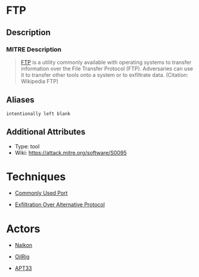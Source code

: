 
# FTP

## Description

### MITRE Description

> [FTP](https://attack.mitre.org/software/S0095) is a utility commonly available with operating systems to transfer information over the File Transfer Protocol (FTP). Adversaries can use it to transfer other tools onto a system or to exfiltrate data. (Citation: Wikipedia FTP)

## Aliases

```
intentionally left blank
```

## Additional Attributes

* Type: tool
* Wiki: https://attack.mitre.org/software/S0095

# Techniques


* [Commonly Used Port](../techniques/Commonly-Used-Port.md)

* [Exfiltration Over Alternative Protocol](../techniques/Exfiltration-Over-Alternative-Protocol.md)
    

# Actors


* [Naikon](../actors/Naikon.md)

* [OilRig](../actors/OilRig.md)
    
* [APT33](../actors/APT33.md)
    
